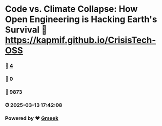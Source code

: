 # Code vs. Climate Collapse: How Open Engineering is Hacking Earth's Survival :link: https://kapmif.github.io/CrisisTech-OSS 
### :page_facing_up: [4](https://kapmif.github.io/CrisisTech-OSS/tag.html) 
### :speech_balloon: 0 
### :hibiscus: 9873 
### :alarm_clock: 2025-03-13 17:42:08 
### Powered by :heart: [Gmeek](https://github.com/Meekdai/Gmeek)
